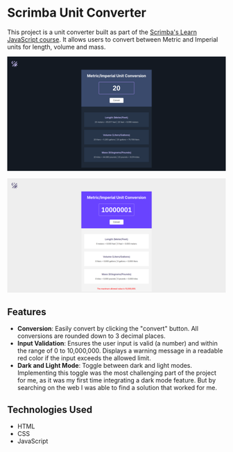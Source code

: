 # Scrimba Unit Converter

This project is a unit converter built as part of the [Scrimba's Learn JavaScript course](https://v2.scrimba.com/learn-javascript-c0v).
It allows users to convert between Metric and Imperial units for length, volume and mass.

![Unit Converter Dark Screenshot](/unit-converter-dark.png)

![Unit Converter Light Screenshot](/unit-converter-light.png)

## Features
- **Conversion**: Easily convert by clicking the "convert" button. All conversions are rounded down to 3 decimal places.
- **Input Validation**: Ensures the user input is valid (a number) and within the range of 0 to 10,000,000. Displays a warning message in a readable red color if the input exceeds the allowed limit.
- **Dark and Light Mode**: Toggle between dark and light modes. Implementing this toggle was the most challenging part of the project for me, as it was my first time integrating a dark mode feature. But by searching on the web I was able to find a solution that worked for me.

## Technologies Used
- HTML
- CSS
- JavaScript
